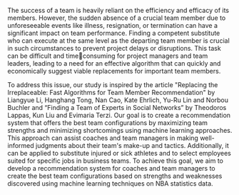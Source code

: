 The success of a team is heavily reliant on the efficiency and efficacy of its members. However, the sudden absence  of a crucial team member due to unforeseeable events like illness, resignation, or termination can have a significant  impact on team performance. Finding a competent substitute who can execute at the same level as the departing team member is crucial in such circumstances to prevent project delays or disruptions. This task can be difficult and timeconsuming for project managers and team leaders, leading to a need for an effective algorithm that can quickly and  economically suggest viable replacements for important team members. 

To address this issue, our study is inspired by the article "Replacing the Irreplaceable: Fast Algorithms for Team Member Recommendation" by Liangyue Li, Hanghang Tong, Nan Cao, Kate Ehrlich, Yu-Ru Lin and Norbou Buchler and “Finding a Team of Experts in Social Networks” by Theodoros Lappas, Kun Liu and Evimaria Terzi. Our goal is to create a recommendation system that offers the best team configurations by maximizing team strengths and minimizing shortcomings using machine learning approaches. This approach can assist coaches and team managers in making well-informed judgments about their team's make-up and tactics. Additionally, it can be applied to substitute injured or sick athletes and to select employees suited for specific jobs in business teams. To achieve this goal, we aim to develop a recommendation system for coaches and team managers to create the best team configurations based on strengths and weaknesses discovered using machine learning techniques on NBA statistics data. 
